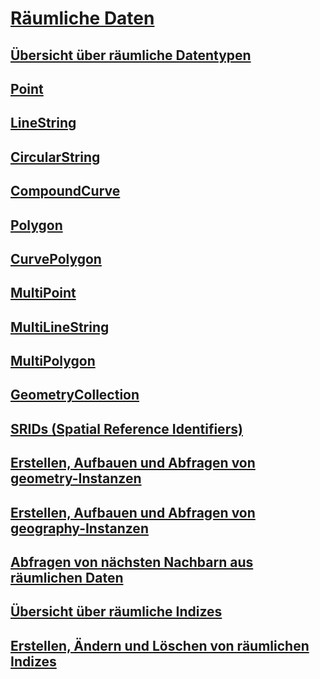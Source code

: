 # [Räumliche Daten](spatial-data-sql-server.md)
## [Übersicht über räumliche Datentypen](spatial-data-types-overview.md)
## [Point](point.md)
## [LineString](linestring.md)
## [CircularString](circularstring.md)
## [CompoundCurve](compoundcurve.md)
## [Polygon](polygon.md)
## [CurvePolygon](curvepolygon.md)
## [MultiPoint](multipoint.md)
## [MultiLineString](multilinestring.md)
## [MultiPolygon](multipolygon.md)
## [GeometryCollection](geometrycollection.md)
## [SRIDs (Spatial Reference Identifiers)](spatial-reference-identifiers-srids.md)
## [Erstellen, Aufbauen und Abfragen von geometry-Instanzen](create-construct-and-query-geometry-instances.md)
## [Erstellen, Aufbauen und Abfragen von geography-Instanzen](create-construct-and-query-geography-instances.md)
## [Abfragen von nächsten Nachbarn aus räumlichen Daten](query-spatial-data-for-nearest-neighbor.md)
## [Übersicht über räumliche Indizes](spatial-indexes-overview.md)
## [Erstellen, Ändern und Löschen von räumlichen Indizes](create-modify-and-drop-spatial-indexes.md)

